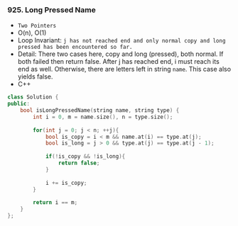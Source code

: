 ### 925. Long Pressed Name
* `Two Pointers`
* O(n), O(1)
* Loop Invariant: `j has not reached end and only normal copy and long pressed has been encountered so far.`
* Detail: There two cases here, copy and long (pressed), both normal. If both failed then return false. After j has reached end, i must reach its end as well. Otherwise, there are letters left in string `name`. This case also yields false.
* C++
```cpp
class Solution {
public:
    bool isLongPressedName(string name, string type) {
        int i = 0, m = name.size(), n = type.size();
        
        for(int j = 0; j < n; ++j){
            bool is_copy = i < m && name.at(i) == type.at(j);
            bool is_long = j > 0 && type.at(j) == type.at(j - 1); 
            
            if(!is_copy && !is_long){
                return false;
            }
            
            i += is_copy;
        }
        
        return i == m;
    }
};
```
